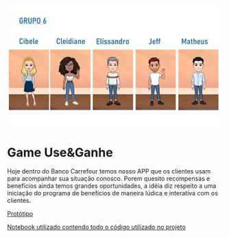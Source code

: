 ![Grupo6](https://github.com/easofiati/dhd_csf/blob/main/grupo_06.jpg)

# Game Use&Ganhe

Hoje dentro do Banco Carrefour temos nosso APP que os clientes usam para acompanhar sua situação conosco. Porem quesito recompensas e benefícios ainda temos grandes oportunidades, a idéia diz respeito a uma iniciação do programa de benefícios de maneira lúdica e interativa com os clientes.

[Protótipo](https://www.figma.com/proto/emLweqLQdVCvsltYI4DeGj/Hackathon---Prot%C3%B3tipo?node-id=1%3A2231&viewport=133%2C816%2C0.5&scaling=scale-down)

[Notebook utilizado contendo todo o código utilizado no projeto](https://github.com/easofiati/dhd_csf/blob/main/Script%20Hackaton%20-%20Grupo%206.ipynb)


